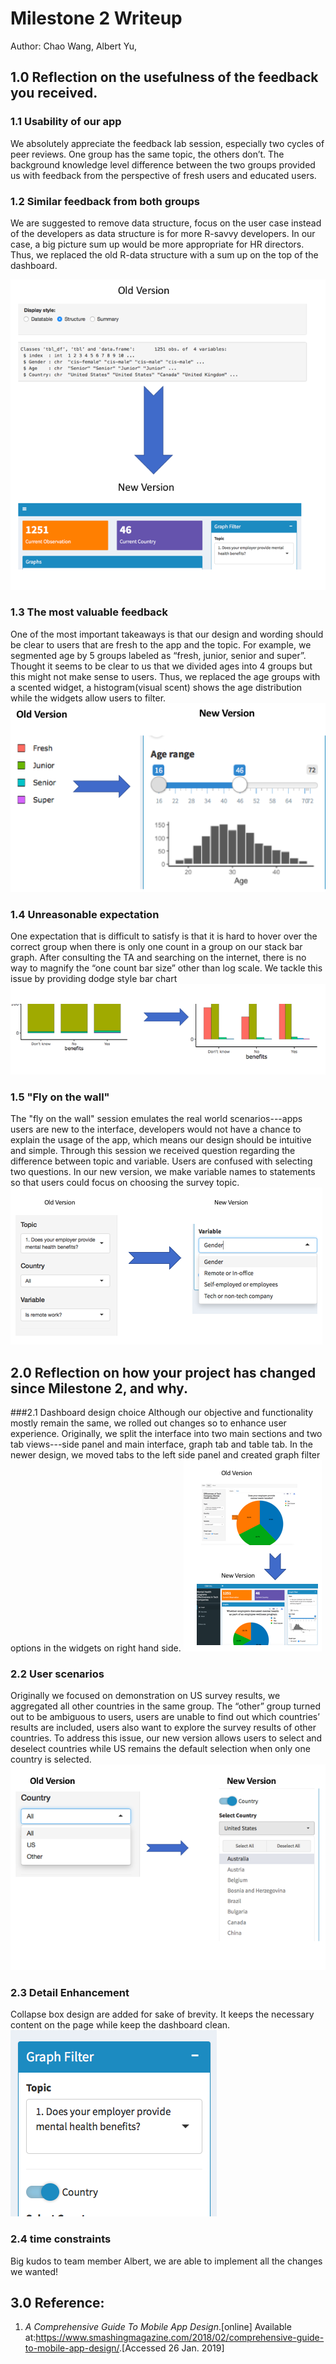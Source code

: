 # Milestone 2 Writeup

Author: Chao Wang, Albert Yu,

## 1.0 Reflection on the usefulness of the feedback you received.

### 1.1 Usability of our app
We absolutely appreciate the feedback lab session, especially two cycles of peer reviews. One group has the same topic, the others don’t. The background knowledge level difference between the two groups provided us with feedback from the perspective of fresh users and educated users.

### 1.2  Similar feedback from both groups
We are suggested to remove data structure, focus on the user case instead of the developers as data structure is for more R-savvy developers. In our case, a big picture sum up would be more appropriate for HR directors. Thus, we replaced the old R-data structure with a sum up on the top of the dashboard.

<img src="../imgs/data_big_pic.png" alt="table"/>

### 1.3 The most valuable feedback
One of the most important takeaways is that our design and wording should be clear to users that are fresh to the app and the topic. For example, we segmented age by 5 groups labeled as “fresh, junior, senior and super”. Thought it seems to be clear to us that we divided ages into 4 groups but this might not make sense to users. Thus, we replaced the age groups with a scented widget, a histogram(visual scent) shows the age distribution while the widgets allow users to filter.
<img src="../imgs/age_filter.png" alt="table"/>

### 1.4 Unreasonable expectation
One expectation that is difficult to satisfy is that it is hard to hover over the correct group when there is only one count in a group on our stack bar graph. After consulting the TA and searching on the internet, there is no way to magnify the “one count bar size” other than log scale. We tackle this issue by providing dodge style bar chart
<img src="../imgs/stack_dodge.png" alt="table"/>


### 1.5 "Fly on the wall"
The "fly on the wall" session emulates the real world scenarios---apps users are new to the interface, developers would not have a chance to explain the usage of the app, which means our design should be intuitive and simple. Through this session we received question regarding the difference between topic and variable. Users are confused with selecting two questions. In our new version, we make variable names to statements so that users could focus on choosing the survey topic.
<img src="../imgs/wording.png" alt="table"/>

## 2.0 Reflection on how your project has changed since Milestone 2, and why.

###2.1 Dashboard design choice
Although our objective and functionality mostly remain the same, we rolled out changes so to enhance user experience. Originally, we split the interface into two main sections and two tab views---side panel and main interface, graph tab and table tab. In the newer design, we moved tabs to the left side panel and created graph filter options in the widgets on right hand side.
<img src="../imgs/dashboard_design.png" alt="table"/>

### 2.2 User scenarios
Originally we focused on demonstration on US survey results, we aggregated all other countries in the same group. The “other” group turned out to be ambiguous to users, users are unable to find out which countries’ results are included, users also want to explore the survey results of other countries. To address this issue, our new version allows users to select and deselect countries while US remains the default selection when only one country is selected.
<img src="../imgs/country_selection.png" alt="table"/>

### 2.3 Detail Enhancement
Collapse box design are added for sake of brevity. It keeps the necessary content on the page while keep the dashboard clean.
<img src="../imgs/collapse.png" alt="table"/>


### 2.4 time constraints
Big kudos to team member Albert, we are able to implement all the changes we wanted!

## 3.0 Reference:
1. *A Comprehensive Guide To Mobile App Design*.\[online\] Available at:<https://www.smashingmagazine.com/2018/02/comprehensive-guide-to-mobile-app-design/>.\[Accessed 26 Jan. 2019\]
